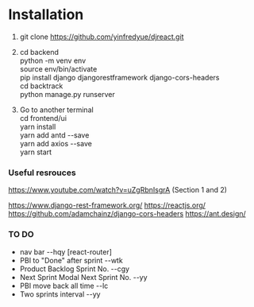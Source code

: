 # Installation

1. git clone https://github.com/yinfredyue/djreact.git
2. cd backend  
    python -m venv env  
    source env/bin/activate   
    pip install django djangorestframework django-cors-headers    
    cd backtrack  
    python manage.py runserver  

3. Go to another terminal    
    cd frontend/ui    
    yarn install    
    yarn add antd --save  
    yarn add axios --save  
    yarn start    


### Useful resrouces
https://www.youtube.com/watch?v=uZgRbnIsgrA (Section 1 and 2)

https://www.django-rest-framework.org/
https://reactjs.org/
https://github.com/adamchainz/django-cors-headers
https://ant.design/


### TO DO
- nav bar --hqy [react-router]
- PBI to "Done" after sprint --wtk
- Product Backlog Sprint No. --cgy
- Next Sprint Modal Next Sprint No. --yy
- PBI move back all time --lc
- Two sprints interval --yy

  